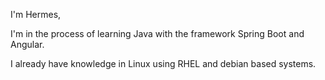 I'm Hermes, 

I'm in the process of learning Java with the framework Spring Boot and Angular.

I already have knowledge in Linux using RHEL and debian based systems. 
